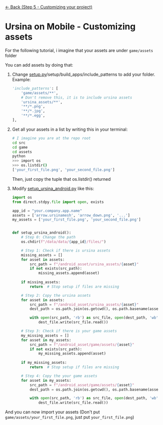 [<- Back (Step 5 - Customizing your project)](/docs/step5/main.md)
# Ursina on Mobile - Customizing assets

For the following tutorial, i imagine that your assets are under `game/assets` folder

You can add assets by doing that:
1) Change [setup.py](/src/setup.py)/setup/build_apps/include_patterns to add your folder. Example:
    ```python
    'include_patterns': [
        'game/assets/**',
        # Don't remove this, it is to include ursina assets
        'ursina_assets/**',
        '**/*.png',
        '**/*.jpg',
        '**/*.egg',
    ],
    ```
2) Get all your assets in a list by writing this in your terminal:
    ```bash
    # I imagine you are at the repo root
    cd src
    cd game
    cd assets
    python
    >>> import os
    >>> os.listdir()
    ['your_first_file.png', 'your_second_file.png']
    ```

    Then, just copy the tuple that os.listdir() returned

3) Modify [setup_ursina_android.py](/src/game/setup_ursina_android.py) like this:
    ```python
    import os
    from direct.stdpy.file import open, exists

    app_id = "your.company.app.name"
    assets = ['arrow.ursinamesh', 'arrow_down.png', '...']
    my_assets = ['your_first_file.png', 'your_second_file.png']


    def setup_ursina_android():
        # Step 0: Change the path
        os.chdir(f"/data/data/{app_id}/files/")

        # Step 1: Check if there is ursina assets
        missing_assets = []
        for asset in assets:
            src_path = f"/android_asset/ursina_assets/{asset}"
            if not exists(src_path):
                missing_assets.append(asset)
        
        if missing_assets:
            return  # Stop setup if files are missing

        # Step 2: Copy the ursina assets
        for asset in assets:
            src_path = f"/android_asset/ursina_assets/{asset}"
            dest_path = os.path.join(os.getcwd(), os.path.basename(asset))

            with open(src_path, 'rb') as src_file, open(dest_path, 'wb') as dest_file:
                dest_file.write(src_file.read())

        # Step 3: Check if there is your game assets
        my_missing_assets = []
        for asset in my_assets:
            src_path = f"/android_asset/game/assets/{asset}"
            if not exists(src_path):
                my_missing_assets.append(asset)
        
        if my_missing_assets:
            return  # Stop setup if files are missing

        # Step 4: Copy the your game assets
        for asset in my_assets:
            src_path = f"/android_asset/game/assets/{asset}"
            dest_path = os.path.join(os.getcwd(), os.path.basename(asset))

            with open(src_path, 'rb') as src_file, open(dest_path, 'wb') as dest_file:
                dest_file.write(src_file.read())
    ```

And you can now import your assets (Don't put `game/assets/your_first_file.png`, just put `your_first_file.png`)